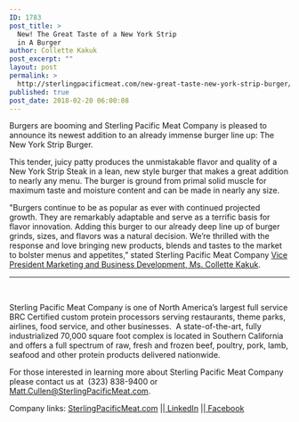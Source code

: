 ```yaml
---
ID: 1783
post_title: >
  New! The Great Taste of a New York Strip
  in A Burger
author: Collette Kakuk
post_excerpt: ""
layout: post
permalink: >
  http://sterlingpacificmeat.com/new-great-taste-new-york-strip-burger/
published: true
post_date: 2018-02-20 06:00:08
---
```

Burgers are booming and Sterling Pacific Meat Company is pleased to announce its newest addition to an already immense burger line up: The New York Strip Burger.

This tender, juicy patty produces the unmistakable flavor and quality of a New York Strip Steak in a lean, new style burger that makes a great addition to nearly any menu. The burger is ground from primal solid muscle for maximum taste and moisture content and can be made in nearly any size.

"Burgers continue to be as popular as ever with continued projected growth. They are remarkably adaptable and serve as a terrific basis for flavor innovation. Adding this burger to our already deep line up of burger grinds, sizes, and flavors was a natural decision. We’re thrilled with the response and love bringing new products, blends and tastes to the market to bolster menus and appetites,” stated Sterling Pacific Meat Company <a href="https://www.linkedin.com/in/collette-kakuk/">Vice President Marketing and Business Development, Ms. Collette Kakuk</a>.

___________

&nbsp;

<span style="font-weight: 400;">Sterling Pacific Meat Company is one of North America’s largest full service BRC Certified custom protein processors serving restaurants, theme parks, airlines, food service, and other businesses.  A state-of-the-art, fully industrialized 70,000 square foot complex is located in Southern California and offers a full spectrum of raw, fresh and frozen beef, poultry, pork, lamb, seafood and other protein products delivered nationwide. </span>

<span style="font-weight: 400;">For those interested in learning more about Sterling Pacific Meat Company please contact us at  </span><span style="font-weight: 400;">(323) 838-9400 or Matt.Cullen@SterlingPacificMeat.com.</span>

<span style="font-weight: 400;">Company links: </span><a href="http://www.sterlingpacificmeat.com"><span style="font-weight: 400;">SterlingPacificMeat.com</span></a><span style="font-weight: 400;"> ||</span><a href="https://www.linkedin.com/company/4067187/"> <span style="font-weight: 400;">LinkedIn</span></a><span style="font-weight: 400;"> ||</span><a href="https://www.facebook.com/SterlingPacificMeatCompany/"> <span style="font-weight: 400;">Facebook</span></a>